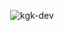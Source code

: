 <p align="center"><img src="https://komarev.com/ghpvc/?username=kgk-dev&label=Profile%20views&color=0e75b6&style=flat" alt="kgk-dev" /></p>
